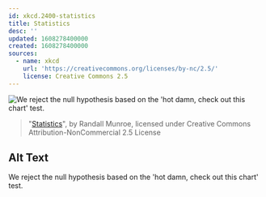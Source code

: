 ```yaml
---
id: xkcd.2400-statistics
title: Statistics
desc: ''
updated: 1608278400000
created: 1608278400000
sources:
  - name: xkcd
    url: 'https://creativecommons.org/licenses/by-nc/2.5/'
    license: Creative Commons 2.5
---
```

![We reject the null hypothesis based on the 'hot damn, check out this chart' test.](https://imgs.xkcd.com/comics/statistics.png)
> "[Statistics](https://xkcd.com/2400/)", by Randall Munroe, licensed under Creative Commons Attribution-NonCommercial 2.5 License

## Alt Text
We reject the null hypothesis based on the 'hot damn, check out this chart' test.
